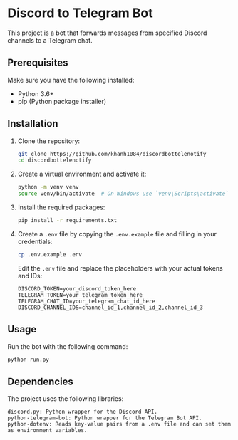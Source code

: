 # Discord to Telegram Bot

This project is a bot that forwards messages from specified Discord channels to a Telegram chat.

## Prerequisites

Make sure you have the following installed:

-   Python 3.6+
-   pip (Python package installer)

## Installation

1. Clone the repository:

    ```sh
    git clone https://github.com/khanh1084/discordbottelenotify
    cd discordbottelenotify
    ```

2. Create a virtual environment and activate it:

    ```sh
    python -m venv venv
    source venv/bin/activate  # On Windows use `venv\Scripts\activate`
    ```

3. Install the required packages:

    ```sh
    pip install -r requirements.txt
    ```

4. Create a `.env` file by copying the `.env.example` file and filling in your credentials:

    ```sh
    cp .env.example .env
    ```

    Edit the `.env` file and replace the placeholders with your actual tokens and IDs:

    ```env
    DISCORD_TOKEN=your_discord_token_here
    TELEGRAM_TOKEN=your_telegram_token_here
    TELEGRAM_CHAT_ID=your_telegram_chat_id_here
    DISCORD_CHANNEL_IDS=channel_id_1,channel_id_2,channel_id_3
    ```

## Usage

Run the bot with the following command:

```sh
python run.py
```

## Dependencies

The project uses the following libraries:

    discord.py: Python wrapper for the Discord API.
    python-telegram-bot: Python wrapper for the Telegram Bot API.
    python-dotenv: Reads key-value pairs from a .env file and can set them as environment variables.

